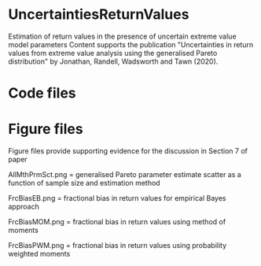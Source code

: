 # UncertaintiesReturnValues
Estimation of return values in the presence of uncertain extreme value model parameters
Content supports the publication "Uncertainties in return values from extreme value analysis using the generalised Pareto distribution" by Jonathan, Randell, Wadsworth and Tawn (2020).

# Code files


# Figure files

Figure files provide supporting evidence for the discussion in Section 7 of paper

AllMthPrmSct.png = generalised Pareto parameter estimate scatter as a function of sample size and estimation method

FrcBiasEB.png = fractional bias in return values for empirical Bayes approach

FrcBiasMOM.png = fractional bias in return values using method of moments

FrcBiasPWM.png = fractional bias in return values using probability weighted moments

